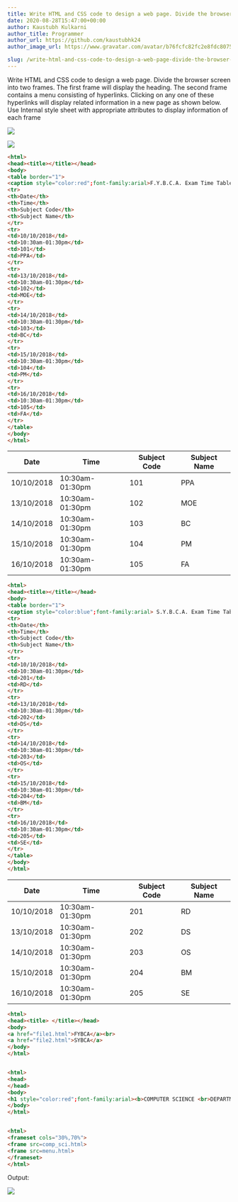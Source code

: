 ```yaml
---
title: Write HTML and CSS code to design a web page. Divide the browser screen into two frames. The first frame will display the heading. The second frame contains a menu consisting of hyperlinks. Clicking on any one of these hyperlinks will display related information in a new page as shown below. Use Internal style sheet with appropriate attributes to display information of each frame
date: 2020-08-28T15:47:00+00:00
author: Kaustubh Kulkarni
author_title: Programmer
author_url: https://github.com/kaustubhk24
author_image_url: https://www.gravatar.com/avatar/b76fcfc82fc2e8fdc8075636f1735f61?s=200

slug: /write-html-and-css-code-to-design-a-web-page-divide-the-browser-screen-into-two-frames-the-first-frame-will-display-the-heading-the-second-frame-contains-a-menu-consisting-of-hyperlinks-clicking-o/
---
```

Write HTML and CSS code to design a web page. Divide the browser screen into two frames. The first frame will display the heading. The second frame contains a menu consisting of hyperlinks. Clicking on any one of these hyperlinks will display related information in a new page as shown below. Use Internal style sheet with appropriate attributes to display information of each frame 


[![](https://1.bp.blogspot.com/-mVPacr4VnGQ/X0klCW9Y9DI/AAAAAAAAfhY/d2WRJv0SOJs26cgaJPdeF7M5FJWdpfX3wCLcBGAsYHQ/s400/1.png)](https://1.bp.blogspot.com/-mVPacr4VnGQ/X0klCW9Y9DI/AAAAAAAAfhY/d2WRJv0SOJs26cgaJPdeF7M5FJWdpfX3wCLcBGAsYHQ/s735/1.png)


[![](https://1.bp.blogspot.com/-L4l47fCcAuA/X0klCRT9ZYI/AAAAAAAAfhc/O9ejLyPmGNoGa1cllgOdqhKWQwldO1LAwCLcBGAsYHQ/s400/2.png)](https://1.bp.blogspot.com/-L4l47fCcAuA/X0klCRT9ZYI/AAAAAAAAfhc/O9ejLyPmGNoGa1cllgOdqhKWQwldO1LAwCLcBGAsYHQ/s734/2.png)


```html title="file1.html" 
<html>
<head><title></title></head>
<body>
<table border="1">
<caption style="color:red";font-family:arial>F.Y.B.C.A. Exam Time Table </font></caption>
<tr>
<th>Date</th>
<th>Time</th>
<th>Subject Code</th>
<th>Subject Name</th>
</tr>
<tr>
<td>10/10/2018</td>
<td>10:30am-01:30pm</td>
<td>101</td>
<td>PPA</td>
</tr>
<tr>
<td>13/10/2018</td>
<td>10:30am-01:30pm</td>
<td>102</td>
<td>MOE</td>
</tr>
<tr>
<td>14/10/2018</td>
<td>10:30am-01:30pm</td>
<td>103</td>
<td>BC</td>
</tr>
<tr>
<td>15/10/2018</td>
<td>10:30am-01:30pm</td>
<td>104</td>
<td>PM</td>
</tr>
<tr>
<td>16/10/2018</td>
<td>10:30am-01:30pm</td>
<td>105</td>
<td>FA</td>
</tr>
</table>
</body>
</html>

```
|Date|Time|Subject Code|Subject Name|
|--- |--- |--- |--- |
|10/10/2018|10:30am-01:30pm|101|PPA|
|13/10/2018|10:30am-01:30pm|102|MOE|
|14/10/2018|10:30am-01:30pm|103|BC|
|15/10/2018|10:30am-01:30pm|104|PM|
|16/10/2018|10:30am-01:30pm|105|FA|



```html title="file2.html" 
<html>
<head><title></title></head>
<body>
<table border="1">
<caption style="color:blue";font-family:arial> S.Y.B.C.A. Exam Time Table </caption>
<tr>
<th>Date</th>
<th>Time</th>
<th>Subject Code</th>
<th>Subject Name</th>
</tr>
<tr>
<td>10/10/2018</td>
<td>10:30am-01:30pm</td>
<td>201</td>
<td>RD</td>
</tr>
<tr>
<td>13/10/2018</td>
<td>10:30am-01:30pm</td>
<td>202</td>
<td>DS</td>
</tr>
<tr>
<td>14/10/2018</td>
<td>10:30am-01:30pm</td>
<td>203</td>
<td>OS</td>
</tr>
<tr>
<td>15/10/2018</td>
<td>10:30am-01:30pm</td>
<td>204</td>
<td>BM</td>
</tr>
<tr>
<td>16/10/2018</td>
<td>10:30am-01:30pm</td>
<td>205</td>
<td>SE</td>
</tr>
</table>
</body>
</html>

```

|Date|Time|Subject Code|Subject Name|
|--- |--- |--- |--- |
|10/10/2018|10:30am-01:30pm|201|RD|
|13/10/2018|10:30am-01:30pm|202|DS|
|14/10/2018|10:30am-01:30pm|203|OS|
|15/10/2018|10:30am-01:30pm|204|BM|
|16/10/2018|10:30am-01:30pm|205|SE|

```html title="file3.html" 
<html>
<head><title> </title></head>
<body>
<a href="file1.html">FYBCA</a><br>
<a href="file2.html">SYBCA</a>
</body>
</html>
```
```html title="file4.html" 

<html>
<head>
</head>
<body>
<h1 style="color:red";font-family:arial><b>COMPUTER SCIENCE <br>DEPARTMENT </b></h1>
</body>
</html>
```
```html title="file5.html" 

<html>
<frameset cols="30%,70%">
<frame src=comp_sci.html>
<frame src=menu.html>
</frameset>
</html>
```
Output: 


[![](https://1.bp.blogspot.com/-JES1P4VuIjY/X0km9jYO-hI/AAAAAAAAfhs/kvKD7PVuOEA64RRTHvndl0P1iaplnVkqgCLcBGAsYHQ/s400/1.png)](https://1.bp.blogspot.com/-JES1P4VuIjY/X0km9jYO-hI/AAAAAAAAfhs/kvKD7PVuOEA64RRTHvndl0P1iaplnVkqgCLcBGAsYHQ/s734/1.png)
